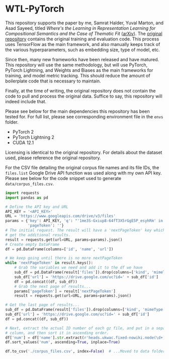 # WTL-PyTorch
This repository supports the paper by me, Samrat Halder, Yuval Marton, and Asad Sayeed, titled 
*Where's the Learning in Representation Learning for Compositional Semantics and the Case of Thematic Fit*
([arXiv](https://arxiv.org/abs/2208.04749)).
The [original repository](https://github.com/MughilM/RW-Eng-v3-src) contains the original training and evaluation code.
This process uses TensorFlow as the main framework, and also manually keeps track of the various hyperparameters,
such as embedding size, type of model, etc.

Since then, many new frameworks have been released and have matured. This repository will use the same methodology,
but will use PyTorch, PyTorch Lightning, and Weights and Biases as the main frameworks for training, and model
metric tracking. This should reduce the amount of boilerplate code that is necessary to maintain.

Finally, at the time of writing, the original repository does not contain the code to pull and process the original
data. Suffice to say, this repository will indeed include that.

Please see below for the main dependencies this repository has been tested for. For full list, please see 
corresponding environment file in the `envs` folder.

- PyTorch 2
- PyTorch Lightning 2
- CUDA 12.1

Licensing is identical to the original repository. For details about the dataset used, please reference the 
original repository.

For the CSV file detailing the original corpus file names and its file IDs, the `files.list` Google Drive API
function was used along with my own API key. Please see below for the code snippet used to generate `data/corpus_files.csv`.

```python
import requests
import pandas as pd

# Define the API key and URL
API_KEY = '<API_KEY>'
URL = 'https://www.googleapis.com/drive/v3/files'
params = {'key': API_KEY, 'q': "'1me3S-Gxiup8-64fT3X5rGgE5P_esyhRm' in parents",
          'pageToken': ''}
# The initial request. The result will have a 'nextPageToken' key which we use to
# get the additional results.
result = requests.get(url=URL, params=params).json()
# Create empty DataFrame
df = pd.DataFrame(columns=['id', 'name', 'url'])

# We keep going until there is no more nextPageToken
while 'nextPageToken' in result.keys():
    # Grab the variables we need and add it to the df we have
    sub_df = pd.DataFrame(result['files']).drop(columns=['kind', 'mimeType'])
    sub_df['url'] = 'https://drive.google.com/uc?id=' + sub_df['id']
    df = pd.concat((df, sub_df))
    # Grab the next page of results...
    params['pageToken'] = result['nextPageToken']
    result = requests.get(url=URL, params=params).json()

# Get the last page of results...
sub_df = pd.DataFrame(result['files']).drop(columns=['kind', 'mimeType'])
sub_df['url'] = 'https://drive.google.com/uc?id=' + sub_df['id']
df = pd.concat((df, sub_df))

# Next, extract the actual ID number of each gz file, and put in a separate
# column, and then sort it in ascending order.
df['num'] = df['name'].str.extract(r'heads.ukwac.fixed-nowiki.node(\d+).converted.xml.converted.xml.gz').astype(int)
df.sort_values('num', ascending=True, inplace=True)

df.to_csv('./corpus_files.csv', index=False)  # ...Moved to data folder after the fact
```

